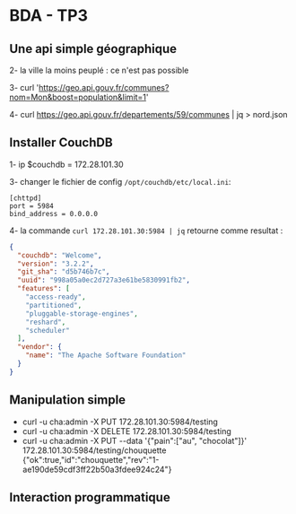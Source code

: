 # BDA - TP3

## Une api simple géographique

2- la ville la moins peuplé : ce n'est pas possible

3- curl 'https://geo.api.gouv.fr/communes?nom=Mon&boost=population&limit=1'

4- curl https://geo.api.gouv.fr/departements/59/communes | jq > nord.json

## Installer CouchDB

1-  ip $couchdb = 172.28.101.30

3- changer le fichier de config `/opt/couchdb/etc/local.ini`:

    [chttpd]
    port = 5984
    bind_address = 0.0.0.0

4- la commande `curl 172.28.101.30:5984 | jq` retourne comme resultat :

```json
{
  "couchdb": "Welcome",
  "version": "3.2.2",
  "git_sha": "d5b746b7c",
  "uuid": "998a05a0ec2d727a3e61be5830991fb2",
  "features": [
    "access-ready",
    "partitioned",
    "pluggable-storage-engines",
    "reshard",
    "scheduler"
  ],
  "vendor": {
    "name": "The Apache Software Foundation"
  }
}
```

## Manipulation simple

- curl -u cha:admin -X PUT 172.28.101.30:5984/testing
- curl -u cha:admin -X DELETE 172.28.101.30:5984/testing
- curl -u cha:admin -X PUT --data '{"pain":["au", "chocolat"]}' 172.28.101.30:5984/testing/chouquette
{"ok":true,"id":"chouquette","rev":"1-ae190de59cdf3ff22b50a3fdee924c24"}

## Interaction programmatique


